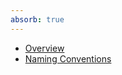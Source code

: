 ```yaml
---
absorb: true
---
```


- [Overview](Overview.md)
- [Naming Conventions](Naming_Conventions/Naming_Conventions.md)
